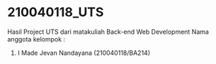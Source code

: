 # 210040118_UTS
Hasil Project UTS dari matakuliah Back-end Web Development
Nama anggota kelompok :
1. I Made Jevan Nandayana (210040118/BA214)
